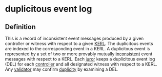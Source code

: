 # duplicitous event log
## Definition

This is a record of inconsistent event messages produced by a given controller or witness with respect to a given [KERL](key-event-receipt-log). The duplicitous events are indexed to the corresponding event in a KERL. A duplicitous event is represented by a set of two or more provably mutually [inconsistent](inconsistency) event messages with respect to a KERL. Each [juror](juror) keeps a duplicitous event log (DEL) for each [controller](controller) and all designated witness with respect to a KERL. Any [validator](validator) may confirm [duplicity](duplicity) by examining a DEL.